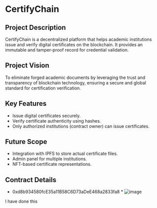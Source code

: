 # CertifyChain

## Project Description
CertifyChain is a decentralized platform that helps academic institutions issue and verify digital certificates on the blockchain. It provides an immutable and tamper-proof record for credential validation.

## Project Vision
To eliminate forged academic documents by leveraging the trust and transparency of blockchain technology, ensuring a secure and global standard for certification verification.

## Key Features
- Issue digital certificates securely.
- Verify certificate authenticity using hashes.
- Only authorized institutions (contract owner) can issue certificates.

## Future Scope
- Integration with IPFS to store actual certificate files.
- Admin panel for multiple institutions.
- NFT-based certificate representations.

## Contract Details
* 0xd8b934580fcE35a11B58C6D73aDeE468a2833fa8 *
![image](https://github.com/user-attachments/assets/42e3331b-476e-42a5-99ec-e9c7a4bb75b6)

I have done this 